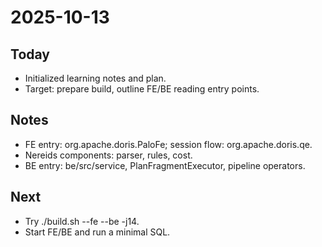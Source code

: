 # 2025-10-13

## Today
- Initialized learning notes and plan.
- Target: prepare build, outline FE/BE reading entry points.

## Notes
- FE entry: org.apache.doris.PaloFe; session flow: org.apache.doris.qe.
- Nereids components: parser, rules, cost.
- BE entry: be/src/service, PlanFragmentExecutor, pipeline operators.

## Next
- Try ./build.sh --fe --be -j14.
- Start FE/BE and run a minimal SQL.

